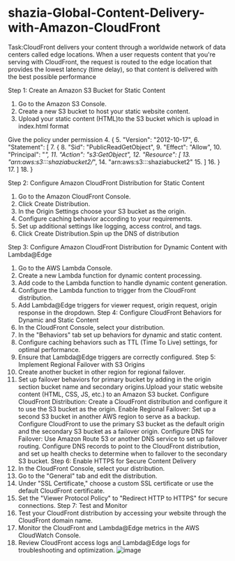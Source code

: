 # shazia-Global-Content-Delivery-with-Amazon-CloudFront
Task:CloudFront delivers your content through a worldwide network of data centers called edge locations. When a user requests content that you're serving with CloudFront, the request is routed to the edge location that provides the lowest latency (time delay), so that content is delivered with the best possible performance

Step 1: Create an Amazon S3 Bucket for Static Content
1.	Go to the Amazon S3 Console.
2.	Create a new S3 bucket to host your static website content.
3.	Upload your static content (HTML)to the S3 bucket which is upload in index.html format

Give the policy under permission 
4.	{
5.	    "Version": "2012-10-17",
6.	    "Statement": [
7.	        {
8.	            "Sid": "PublicReadGetObject",
9.	            "Effect": "Allow",
10.	            "Principal": "*",
11.	            "Action": "s3:GetObject",
12.	            "Resource": [
13.	                "arn:aws:s3:::shaziabucket2/*",
14.	                "arn:aws:s3:::shaziabucket2"
15.	            ]
16.	        }
17.	    ]
18.	}

Step 2: Configure Amazon CloudFront Distribution for Static Content
1.	Go to the Amazon CloudFront Console.
2.	Click Create Distribution.
3.	In the Origin Settings choose your S3 bucket as the origin.
4.	Configure caching behavior according to your requirements.
5.	Set up additional settings like logging, access control, and tags.
6.	Click Create Distribution.Spin up the DNS of distribution

Step 3: Configure Amazon CloudFront Distribution for Dynamic Content with Lambda@Edge
1.	Go to the AWS Lambda Console.
2.	Create a new Lambda function for dynamic content processing.
3.	Add code to the Lambda function to handle dynamic content generation.
4.	Configure the Lambda function to trigger from the CloudFront distribution.
5.	Add Lambda@Edge triggers for viewer request, origin request, origin response in the dropdown.
Step 4: Configure CloudFront Behaviors for Dynamic and Static Content
1.	In the CloudFront Console, select your distribution.
2.	In the "Behaviors" tab set up behaviors for dynamic and static content.
3.	Configure caching behaviors such as TTL (Time To Live) settings, for optimal performance.
4.	Ensure that Lambda@Edge triggers are correctly configured.
Step 5: Implement Regional Failover with S3 Origins
1.	Create another bucket in other region for regional failover.
2.	Set up failover behaviors for primary bucket by adding in the origin section bucket name and secondary origins.Upload your static website content (HTML, CSS, JS, etc.) to an Amazon S3 bucket.
Configure CloudFront Distribution:
Create a CloudFront distribution and configure it to use the S3 bucket as the origin.
Enable Regional Failover:
Set up a second S3 bucket in another AWS region to serve as a backup.
Configure CloudFront to use the primary S3 bucket as the default origin and the secondary S3 bucket as a failover origin.
Configure DNS for Failover:
Use Amazon Route 53 or another DNS service to set up failover routing. Configure DNS records to point to the CloudFront distribution, and set up health checks to determine when to failover to the secondary S3 bucket.
Step 6: Enable HTTPS for Secure Content Delivery
1.	In the CloudFront Console, select your distribution.
2.	Go to the "General" tab and edit the distribution.
3.	Under "SSL Certificate," choose a custom SSL certificate or use the default CloudFront certificate.
4.	Set the "Viewer Protocol Policy" to "Redirect HTTP to HTTPS" for secure connections.
Step 7: Test and Monitor
1.	Test your CloudFront distribution by accessing your website through the CloudFront domain name.
2.	Monitor the CloudFront and Lambda@Edge metrics in the AWS CloudWatch Console.
3.	Review CloudFront access logs and Lambda@Edge logs for troubleshooting and optimization.
![image](https://github.com/shaikshaz/shazia-Global-Content-Delivery-with-Amazon-CloudFront/assets/154241222/7cd34737-d159-4eb6-8fab-88baabe41bb7)
